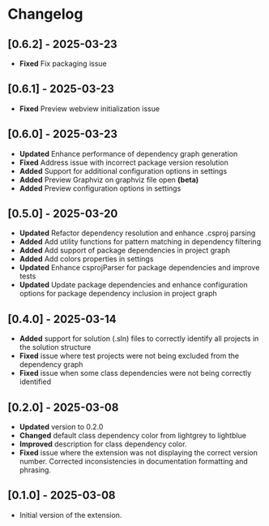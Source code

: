 # Changelog


## [0.6.2] - 2025-03-23

- **Fixed** Fix packaging issue

## [0.6.1] - 2025-03-23

- **Fixed** Preview webview initialization issue

## [0.6.0] - 2025-03-23

- **Updated** Enhance performance of dependency graph generation
- **Fixed** Address issue with incorrect package version resolution
- **Added** Support for additional configuration options in settings
- **Added** Preview Graphviz on graphviz file open **(beta)**
- **Added** Preview configuration options in settings

## [0.5.0] - 2025-03-20

- **Updated** Refactor dependency resolution and enhance .csproj parsing
- **Added** Add utility functions for pattern matching in dependency filtering
- **Added** Add support of package dependencies in project graph
- **Added** Add colors properties in settings
- **Updated** Enhance csprojParser for package dependencies and improve tests
- **Updated** Update package dependencies and enhance configuration options for package dependency inclusion in project graph

## [0.4.0] - 2025-03-14

- **Added** support for solution (.sln) files to correctly identify all projects in the solution structure
- **Fixed** issue where test projects were not being excluded from the dependency graph
- **Fixed** issue when some class dependencies were not being correctly identified

## [0.2.0] - 2025-03-08

- **Updated** version to 0.2.0
- **Changed** default class dependency color from lightgrey to lightblue
- **Improved** description for class dependency color.
- **Fixed** issue where the extension was not displaying the correct version number. Corrected inconsistencies in documentation formatting and phrasing.

## [0.1.0] - 2025-03-08

- Initial version of the extension.
